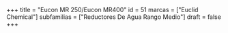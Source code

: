 +++
title = "Eucon MR 250/Eucon MR400"
id = 51
marcas = ["Euclid Chemical"]
subfamilias = ["Reductores De Agua Rango Medio"]
draft = false
+++

<!--more-->